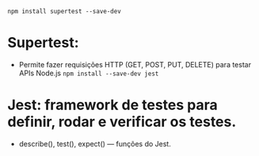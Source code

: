 
`npm install supertest --save-dev`
# Supertest:
  - Permite fazer requisições HTTP (GET, POST, PUT, DELETE) para testar APIs Node.js
`npm install --save-dev jest`
# Jest: framework de testes para definir, rodar e verificar os testes. 
  - describe(), test(), expect() — funções do Jest.

